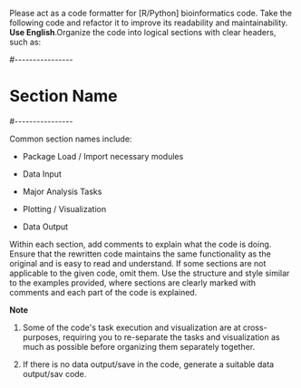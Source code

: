 Please act as a code formatter for [R/Python] bioinformatics code. Take the following code and refactor it to improve its readability and maintainability. **Use English**.Organize the code into logical sections with clear headers, such as:



#----------------

# Section Name

#----------------



Common section names include:

- Package Load / Import necessary modules

- Data Input

- Major Analysis Tasks

- Plotting / Visualization

- Data Output



Within each section, add comments to explain what the code is doing. Ensure that the rewritten code maintains the same functionality as the original and is easy to read and understand. If some sections are not applicable to the given code, omit them. Use the structure and style similar to the examples provided, where sections are clearly marked with comments and each part of the code is explained. 



**Note**

1. Some of the code's task execution and visualization are at cross-purposes, requiring you to re-separate the tasks and visualization as much as possible before organizing them separately together.

2. If there is no data output/save in the code, generate a suitable data output/sav code.
